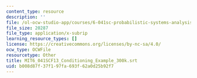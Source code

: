 ```yaml
---
content_type: resource
description: ''
file: /ol-ocw-studio-app/courses/6-041sc-probabilistic-systems-analysis-and-applied-probability-fall-2013/b008d87f37f197fa693f62a0d25b92f7_MIT6_041SCF13_Conditioning_Example_300k.srt
file_size: 20287
file_type: application/x-subrip
learning_resource_types: []
license: https://creativecommons.org/licenses/by-nc-sa/4.0/
ocw_type: OCWFile
resourcetype: Other
title: MIT6_041SCF13_Conditioning_Example_300k.srt
uid: b008d87f-37f1-97fa-693f-62a0d25b92f7
---
```

